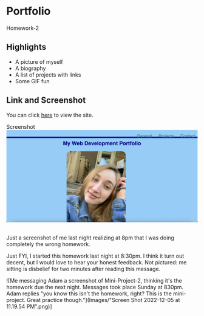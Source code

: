 # Portfolio

Homework-2

## Highlights

- A picture of myself
- A biography
- A list of projects with links
- Some GIF fun

## Link and Screenshot

You can click [here](https://dltorrise.github.io/Homework-2/) to view the site.

Screenshot
![A screenshot of my portfolio](Images/Screenshot-Homework-2.png)

##

Just a screenshot of me last night realizing at 8pm that I was doing completely the wrong homework.



Just FYI, I started this homework last night at 8:30pm. I think it turn out decent, but I would 
love to hear your honest feedback. Not pictured: me sitting is disbelief for two minutes after reading this
message. 

![Me messaging Adam a screenshot of Mini-Project-2, thinking it's the homework due the next night. Messages took place Sunday at 830pm. Adam replies "you know this isn't the homework, right? This is the mini-project. Great practice though."](Images/"Screen Shot 2022-12-05 at 11.19.54 PM".png)]


